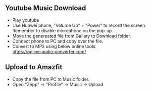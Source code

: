 ## Youtube Music Download 
- Play youtube
- Use Huawei phone, "Volume Up" + "Power" to record the screen. Remember to disable microphone on the pop-up.    
- Move the genereated file from Gallary to Download folder.  
- Connect phone to PC and copy over the file.  
- Convert to MP3 using below online tools:  
  https://online-audio-converter.com/  

## Upload to Amazfit
- Copy the file from PC to Music folder.
- Open "Zepp" -> "Profile" -> Music -> Upload  

